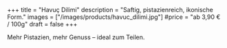 +++
title = "Havuç Dilimi"
description = "Saftig, pistazienreich, ikonische Form."
images = ["/images/products/havuc_dilimi.jpg"]
#price = "ab 3,90 € / 100g"
draft = false
+++

Mehr Pistazien, mehr Genuss – ideal zum Teilen.

